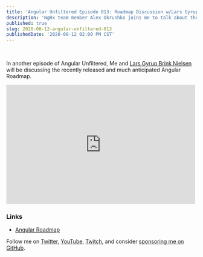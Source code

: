 ```yaml
---
title: 'Angular Unfiltered Episode 013: Roadmap Discussion w/Lars Gyrup Brink Nielsen'
description: 'NgRx team member Alex Okrushko joins me to talk about the latest release'
published: true
slug: 2020-08-12-angular-unfiltered-013
publishedDate: '2020-08-12 02:00 PM CST'
---
```

<br/>

In another episode of Angular Unfiltered, Me and [Lars Gyrup Brink Nielsen](https://twitter.com/LayZeeDK) will be discussing the recently released and much anticipated Angular Roadmap.

<div class="center">
  <iframe width="500" height="315" src="https://www.youtube.com/embed/U1S61NKiOGc" frameborder="0" allow="accelerometer; autoplay; encrypted-media; gyroscope; picture-in-picture" allowfullscreen></iframe>
</div>

### Links

- [Angular Roadmap](https://blog.angular.io/a-roadmap-for-angular-1b4fa996a771)

Follow me on [Twitter](https://twitter.com/brandontroberts), [YouTube](https://youtube.com/brandonrobertsdev), [Twitch](https://twitch.tv/brandontroberts), and consider [sponsoring me on GitHub](https://github.com/sponsors/brandonroberts).
